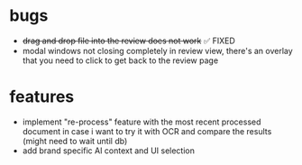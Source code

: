 # bugs
- ~~drag and drop file into the review does not work~~ ✅ FIXED
- modal windows not closing completely in review view, there's an overlay that you need to click to get back to the review page

# features
- implement "re-process" feature with the most recent processed document in case i want to try it with OCR and compare the results
  (might need to wait until db)
- add brand specific AI context and UI selection
